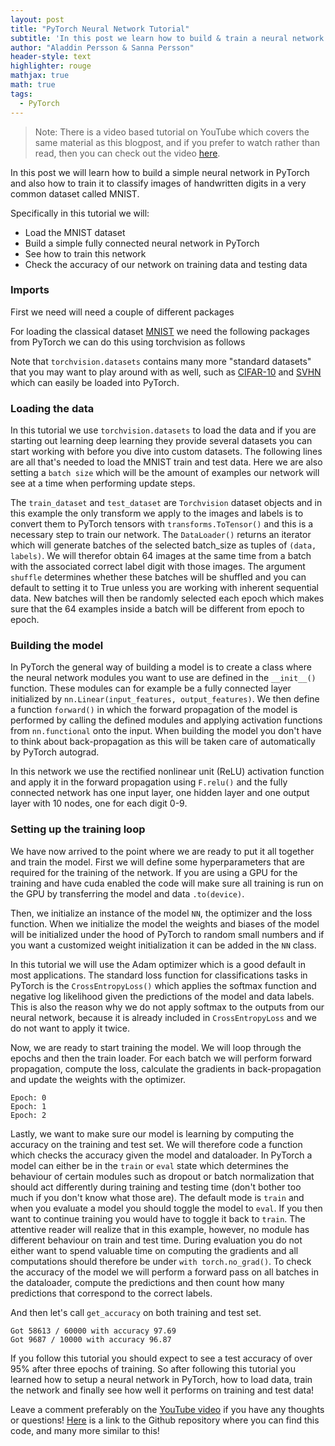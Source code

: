 ```yaml
---
layout: post
title: "PyTorch Neural Network Tutorial"
subtitle: 'In this post we learn how to build & train a neural network in PyTorch'
author: "Aladdin Persson & Sanna Persson"
header-style: text
highlighter: rouge
mathjax: true
math: true
tags:
  - PyTorch
---
```


> Note: There is a video based tutorial on YouTube which covers the same material as this blogpost, and if you prefer to watch rather than read, then you can check out the video [here](https://www.youtube.com/watch?v=Jy4wM2X21u0).


In this post we will learn how to build a simple neural network in PyTorch and also how to train it
to classify images of handwritten digits in a very common dataset called MNIST.

Specifically in this tutorial we will:
* Load the  MNIST dataset
* Build a simple fully connected neural network in PyTorch
* See how to train this network
* Check the accuracy of our network on training data and testing data

### Imports
First we need will need a couple of different packages


<script src="https://gist.github.com/58fddaa31ca840acec525e05de0da741"> </script>


For loading the classical dataset [MNIST](https://pytorch.org/docs/stable/torchvision/datasets.html#mnist) we need the following packages
from PyTorch we can do this using torchvision as follows


<script src="https://gist.github.com/006db2cd57571d14ad786340084840ec"> </script>


Note that `torchvision.datasets` contains many more "standard datasets" that you may want to play
around with as well,
such as [CIFAR-10](https://pytorch.org/docs/stable/torchvision/datasets.html#cifar) and [SVHN](https://pytorch.org/docs/stable/torchvision/datasets.html#svhn) which can easily be loaded into PyTorch.  

### Loading the data
In this tutorial we use `torchvision.datasets` to load the data and if you are starting out learning deep
learning they provide several datasets you can start working with before you dive into 
custom datasets. The following lines are all that's needed to load the MNIST train and test data. Here we are also setting a `batch size` which will be the amount of examples our network will see at a time when performing update steps.


<script src="https://gist.github.com/02e6e466c1a693c45ab5d85d93f15e34.js"> </script>


The `train_dataset` and `test_dataset` are `Torchvision` dataset objects and in this example the only transform we apply to the images and labels is to convert them to PyTorch tensors with `transforms.ToTensor()` and this is a necessary step to train our network. The `DataLoader()` returns an iterator which will generate batches of the selected batch_size as tuples of `(data, labels)`. We will therefor obtain 64 images at the same time from a batch with the associated correct label digit with those images. The argument `shuffle` determines whether these batches will be shuffled and you can default to setting it to True unless you are working with inherent sequential data. New batches will then be randomly selected each epoch which makes sure that the 64 examples inside a batch will be different from epoch to epoch.

### Building the model
In PyTorch the general way of building a model is to create a class where the neural network modules you want to use
are defined in the `__init__()` function. These modules can for example be a fully connected layer initialized by 
`nn.Linear(input_features, output_features)`. We then define a function `forward()` in which the forward
propagation of the model is performed by calling the defined modules and applying activation functions from `nn.functional` onto the input. When building the model you don't have to think about back-propagation as 
this will be taken care of automatically by PyTorch autograd.


<script src="https://gist.github.com/f4964bf51bcedce288defae4652ae4fc.js"> </script>


In this network we use the rectified nonlinear unit (ReLU) activation function and apply it in the forward propagation using ```F.relu()``` and the fully connected network has one input layer, one hidden layer and one output layer with 10 nodes, one for each digit 0-9.

### Setting up the training loop
We have now arrived to the point where we are ready to put it all together and
train the model. First we will define some hyperparameters that are required
for the training of the network. If you are using a GPU for the training and have 
cuda enabled the code will make sure all training is run on the GPU by 
transferring the model and data `.to(device)`.


<script src="https://gist.github.com/f5e14ec24d3b04da628b3356a7c878e2"> </script>


Then, we initialize an instance of the model `NN`, the optimizer and the loss function.
When we initialize the model the weights and biases of the model will be initialized
under the hood of PyTorch to random small numbers and if you want a customized weight 
initialization it can be added in the `NN` class. 

In this tutorial we will use the Adam optimizer which is a good default in most applications.
The standard loss function for classifications tasks in PyTorch is the `CrossEntropyLoss()`
which applies the softmax function and negative log likelihood given the predictions
of the model and data labels. This is also the reason why we do not apply softmax to the outputs from our neural network, because it is already included in `CrossEntropyLoss` and we do not want to apply it twice.


<script src="https://gist.github.com/53f5890be03ba3bade02d432ad878865.js"> </script>


Now, we are ready to start training the model. We will loop through the epochs
and then the train loader. For each batch we will perform forward propagation, 
compute the loss, calculate the gradients in back-propagation and update the weights
with the optimizer. 


<script src="https://gist.github.com/6039b83bb56aea5dfe9c2b7044a5fb24.js"> </script>


    Epoch: 0
    Epoch: 1
    Epoch: 2
    

Lastly, we want to make sure our model is learning by computing the accuracy on
the training and test set. We will therefore code a function which checks the
accuracy given the model and dataloader. In PyTorch a model can either be in the
`train` or `eval` state which determines the behaviour of certain modules such as dropout
or batch normalization that should act differently during training and testing time (don't bother too much if you don't know what those are). 
The default mode is `train` and when you evaluate a model you should toggle the model to
`eval`. If you then want to continue training you would have to toggle it back to `train`.
The attentive reader will realize that in this example, however, no module has different
behaviour on train and test time. During evaluation you do not either want to spend
valuable time on computing the gradients and all computations should therefore be
under `with torch.no_grad()`. To check the accuracy of the model we will perform 
a forward pass on all batches in the dataloader, compute the predictions and then 
count how many predictions that correspond to the correct labels. 

<script src="https://gist.github.com/7844a811f7659783f9763eb6870c6642.js"> </script>

And then let's call `get_accuracy` on both training and test set.

<script src="https://gist.github.com/808836ea39d790e1e6bdea2cb0573ea2.js"> </script>

    Got 58613 / 60000 with accuracy 97.69
    Got 9687 / 10000 with accuracy 96.87
    

If you follow this tutorial you should expect to see a test accuracy of over 95% after three epochs of training. So after following this tutorial you learned how to setup a neural network in PyTorch, how to load data, train the network and finally see how well it performs on training and test data! 

Leave a comment preferably on the [YouTube video](https://www.youtube.com/watch?v=Jy4wM2X21u0) if you have any thoughts or questions! [Here](https://github.com/AladdinPersson/machine-learning-collection) is a link to the Github repository where you can find this code, and many more similar to this!